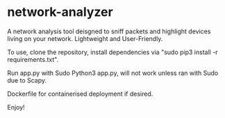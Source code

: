 # network-analyzer

A network analysis tool deisgned to sniff packets and highlight devices living on your network. Lightweight and User-Friendly.

To use, clone the repository, install dependencies via "sudo pip3 install -r requirements.txt".

Run app.py with Sudo Python3 app.py, will not work unless ran with Sudo due to Scapy.

Dockerfile for containerised deployment if desired.

Enjoy!
